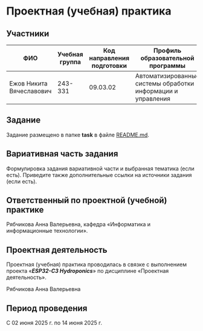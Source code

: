 # Проектная (учебная) практика

## Участники

| ФИО                      | Учебная группа | Код направления подготовки | Профиль образовательной программы                             |
|--------------------------|---------------|-----------------------------|---------------------------------------------------------------|
| Ежов Никита Вячеславович | 243-331       | 09.03.02                    | Автоматизированные системы обработки информации и управления  |

## Задание

Задание размещено в папке **task** в файле [README.md](task/README.md).

## Вариативная часть задания

Формулировка задания вариативной части и выбранная тематика (если есть). Приведите также дополнительные ссылки на источники задания (если есть).

## Ответственный по проектной (учебной) практике

Рябчикова Анна Валерьевна, кафедра «Информатика и информационные технологии».

## Проектная деятельность

Проектная (учебная) практика проводилась в связке с выполнением проекта «***ESP32-C3 Hydroponics***» по дисциплине «Проектная деятельность».

Рябчикова Анна Валерьевна

## Период проведения

С 02 июня 2025 г. по 14 июня 2025 г.
